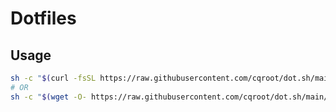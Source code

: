 # Dotfiles

## Usage

```bash
sh -c "$(curl -fsSL https://raw.githubusercontent.com/cqroot/dot.sh/main/dot.sh)"
# OR
sh -c "$(wget -O- https://raw.githubusercontent.com/cqroot/dot.sh/main/dot.sh)"
```
